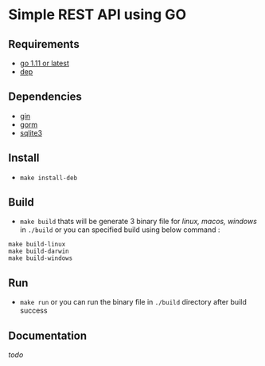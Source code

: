 # Simple REST API using GO

## Requirements
- [go 1.11 or latest](https://golang.org/doc/install)
- [dep](https://golang.github.io/dep/)

## Dependencies
- [gin](https://github.com/gin-gonic/gin)
- [gorm](https://github.com/jinzhu/gorm)
- [sqlite3](https://github.com/mattn/go-sqlite3)

## Install
- `make install-deb`

## Build
- `make build`
thats will be generate 3 binary file for _linux, macos, windows_ in `./build`
or you can specified build using below command :
```
make build-linux
make build-darwin
make build-windows
```

## Run
- `make run` or you can run the binary file in `./build` directory after build success

## Documentation
_todo_